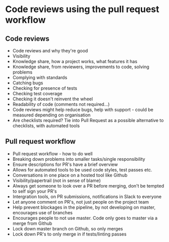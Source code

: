 # Code reviews using the pull request workflow

## Code reviews

 * Code reviews and why they're good
 * Visibility
 * Knowledge share, how a project works, what features it has
 * Knowledge share, from reviewers, improvements to code, solving problems
 * Complying with standards
 * Catching bugs
 * Checking for presence of tests
 * Checking test coverage
 * Checking it doesn't reinvent the wheel
 * Readability of code (comments not required...)
 * Code reviews might help reduce bugs, help with support - could be measured depending on organisation
 * Are checklists required? Tie into Pull Request as a possible alternative to checklists, with automated tools

## Pull request workflow

 * Pull request workflow - how to do well
 * Breaking down problems into smaller tasks/single responsibility
 * Ensure descriptions for PR's have a brief overview
 * Allows for automated tools to be used code styles, test passes etc.
 * Conversations in one place on a hosted tool like Github
 * Visibility/papertrail (not in sense of blame)
 * Always get someone to look over a PR before merging, don't be tempted to self sign your PR's
 * Intergration tools, on PR submissions, notifications in Slack to everyone
 * Let anyone comment on PR's, not just people on the project team
 * Help prevent blockages in the pipeline, by not developing on master, encourages use of branches
 * Encourages people to not use master. Code only goes to master via a merge from Github
 * Lock down master branch on Github, so only merges
 * Lock down PR's to only merge in if tests/linting passes
